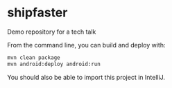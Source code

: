 shipfaster
==========

Demo repository for a tech talk

From the command line, you can build and deploy with:

```bash
mvn clean package
mvn android:deploy android:run
```

You should also be able to import this project in IntelliJ.
